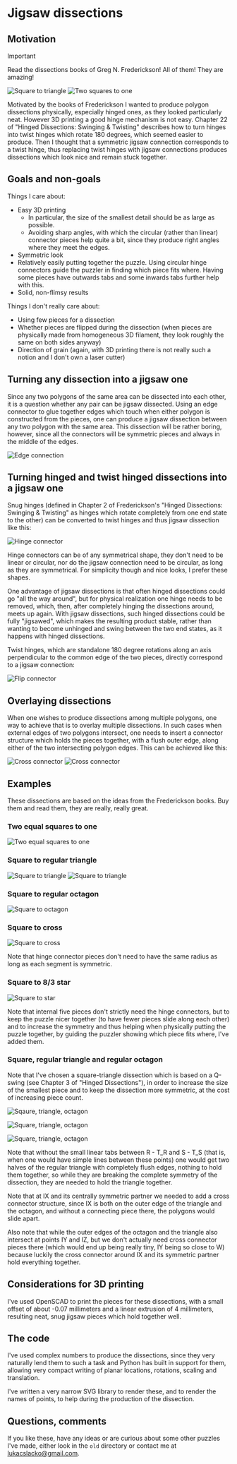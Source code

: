 # Jigsaw dissections

## Motivation

> [!IMPORTANT]
> Read the dissections books of Greg N. Frederickson! All of them! They are amazing!

![Square to triangle](square-triangle.svg)
![Two squares to one](two-squares-a.svg)

Motivated by the books of Frederickson I wanted to produce polygon dissections physically, especially hinged ones, as they looked particularly neat. However 3D printing a good hinge mechanism is not easy. Chapter 22 of "Hinged Dissections: Swinging & Twisting" describes how to turn hinges into twist hinges which rotate 180 degrees, which seemed easier to produce. Then I thought that a symmetric jigsaw connection corresponds to a twist hinge, thus replacing twist hinges with jigsaw connections produces dissections which look nice and remain stuck together.

## Goals and non-goals

Things I care about:
 * Easy 3D printing
    * In particular, the size of the smallest detail should be as large as possible.
    * Avoiding sharp angles, with which the circular (rather than linear) connector pieces help quite a bit, since they produce right angles where they meet the edges.
 * Symmetric look
 * Relatively easily putting together the puzzle. Using circular hinge connectors guide the puzzler in finding which piece fits where. Having some pieces have outwards tabs and some inwards tabs further help with this.
 * Solid, non-flimsy results

Things I don't really care about:
 * Using few pieces for a dissection
 * Whether pieces are flipped during the dissection (when pieces are physically made from homogeneous 3D filament, they look roughly the same on both sides anyway)
 * Direction of grain (again, with 3D printing there is not really such a notion and I don't own a laser cutter)

## Turning any dissection into a jigsaw one

Since any two polygons of the same area can be dissected into each other, it is a question whether any pair can be jigsaw dissected. Using an edge connector to glue together edges which touch when either polygon is constructed from the pieces, one can produce a jigsaw dissection between any two polygon with the same area. This dissection will be rather boring, however, since all the connectors will be symmetric pieces and always in the middle of the edges.

![Edge connection](edge_connector.svg)

## Turning hinged and twist hinged dissections into a jigsaw one

Snug hinges (defined in Chapter 2 of Frederickson's "Hinged Dissections: Swinging & Twisting" as hinges which rotate completely from one end state to the other) can be converted to twist hinges and thus jigsaw dissection like this:

![Hinge connector](hinge_connector.svg)

Hinge connectors can be of any symmetrical shape, they don't need to be linear or circular, nor do the jigsaw connection need to be circular, as long as they are symmetrical. For simplicity though and nice looks, I prefer these shapes.

One advantage of jigsaw dissections is that often hinged dissections could go "all the way around", but for physical realization one hinge needs to be removed, which, then, after completely hinging the dissections around, meets up again. With jigsaw dissections, such hinged dissections could be fully "jigsawed", which makes the resulting product stable, rather than wanting to become unhinged and swing between the two end states, as it happens with hinged dissections.

Twist hinges, which are standalone 180 degree rotations along an axis perpendicular to the common edge of the two pieces, directly correspond to a jigsaw connection:

![Flip connector](flip_connector.svg)

## Overlaying dissections

When one wishes to produce dissections among multiple polygons, one way to achieve that is to overlay multiple dissections. In such cases when external edges of two polygons intersect, one needs to insert a connector structure which holds the pieces together, with a flush outer edge, along either of the two intersecting polygon edges. This can be achieved like this:

![Cross connector](cross_connector.svg)
![Cross connector](cross_connector_2.svg)

## Examples

These dissections are based on the ideas from the Frederickson books. Buy them and read them, they are really, really great.

### Two equal squares to one

![Two equal squares to one](two-squares-a.svg)

### Square to regular triangle

![Square to triangle](square-triangle.svg)
![Square to triangle](square-triangle-b.svg)

### Square to regular octagon

![Square to octagon](square-octagon.svg)

### Square to cross

![Square to cross](square-cross.svg)

Note that hinge connector pieces don't need to have the same radius as long as each segment is symmetric.

### Square to 8/3 star

![Square to star](star_1.svg)

Note that internal five pieces don't strictly need the hinge connectors, but to keep the puzzle nicer together (to have fewer pieces slide along each other) and to increase the symmetry and thus helping when physically putting the puzzle together, by guiding the puzzler showing which piece fits where, I've added them.

### Square, regular triangle and regular octagon

Note that I've chosen a square-triangle dissection which is based on a Q-swing (see Chapter 3 of "Hinged Dissections"), in order to increase the size of the smallest piece and to keep the dissection more symmetric, at the cost of increasing piece count.

![Sqaure, triangle, octagon](square-triangle-octagon.svg)

![Square, triangle, octagon](square-triangle-octagon-b.svg)

![Square, triangle, octagon](square-triangle-octagon-c.svg)

Note that without the small linear tabs between R - T_R and S - T_S (that is, when one would have simple lines between these points) one would get two halves of the regular triangle with completely flush edges, nothing to hold them together, so while they are breaking the complete symmetry of the dissection, they are needed to hold the triangle together.

Note that at IX and its centrally symmetric partner we needed to add a cross connector structure, since IX is both on the outer edge of the triangle and the octagon, and without a connecting piece there, the polygons would slide apart.

Also note that while the outer edges of the octagon and the triangle also intersect at points IY and IZ, but we don't actually need cross connector pieces there (which would end up being really tiny, IY being so close to W) because luckily the cross connector around IX and its symmetric partner hold everything together.

## Considerations for 3D printing

I've used OpenSCAD to print the pieces for these dissections, with a small offset of about -0.07 millimeters and a linear extrusion of 4 millimeters, resulting neat, snug jigsaw pieces which hold together well.

## The code

I've used complex numbers to produce the dissections, since they very naturally lend them to such a task and Python has built in support for them, allowing very compact writing of planar locations, rotations, scaling and translation.

I've written a very narrow SVG library to render these, and to render the names of points, to help during the production of the dissection.

## Questions, comments

If you like these, have any ideas or are curious about some other puzzles I've made, either look in the `old` directory or contact me at lukacslacko@gmail.com.
